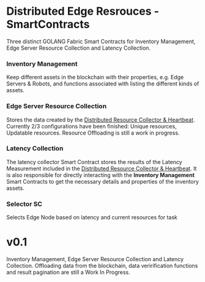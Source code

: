 # Distributed Edge Resrouces - SmartContracts
Three distinct GOLANG Fabric Smart Contracts for Inventory Management, Edge Server Resource Collection and Latency Collection.

### Inventory Management
Keep different assets in the blockchain with their properties, e.g. Edge Servers & Robots, and functions associated with listing the different kinds of assets.

### Edge Server Resource Collection
Stores the data created by the [Distributed Resource Collector & Heartbeat](https://github.com/dmonteroh/distributed-resource-collector). Currently 2/3 configurations have been finished: Unique resources, Updatable resources. Resource Offloading is still a work in progress.

### Latency Collection
The latency collector Smart Contract stores the results of the Latency Measurement included in the [Distributed Resource Collector & Heartbeat](https://github.com/dmonteroh/distributed-resource-collector). It is also responsible for directly interacting with the **Inventory Management** Smart Contracts to get the necessary details and properties of the inventory assets.

### Selector SC
Selects Edge Node based on latency and current resources for task

# v0.1
Inventory Management, Edge Server Resource Collection and Latency Collection. Offloading data from the blockchain, data verirification functions and result pagination are still a Work In Progress.

